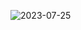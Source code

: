 ![2023-07-25](https://github.com/RodrigoNet0/CONTRIBUIND.md/assets/134714036/bfc3541e-b982-4169-a70e-f03c67993d2b)
